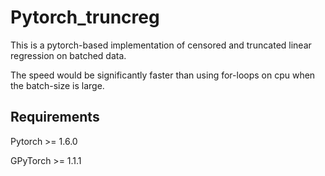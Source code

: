 # Pytorch_truncreg

This is a pytorch-based implementation of censored and truncated linear regression on batched data.

The speed would be significantly faster than using for-loops on cpu when the batch-size is large.

## Requirements

Pytorch >= 1.6.0

GPyTorch >= 1.1.1

